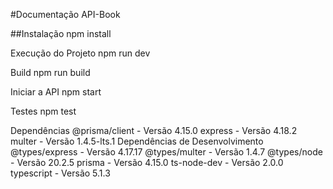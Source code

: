 #Documentação API-Book

##Instalação
npm install

Execução do Projeto
npm run dev

Build
npm run build

Iniciar a API
npm start

Testes
npm test


Dependências
@prisma/client - Versão 4.15.0
express - Versão 4.18.2
multer - Versão 1.4.5-lts.1
Dependências de Desenvolvimento
@types/express - Versão 4.17.17
@types/multer - Versão 1.4.7
@types/node - Versão 20.2.5
prisma - Versão 4.15.0
ts-node-dev - Versão 2.0.0
typescript - Versão 5.1.3
